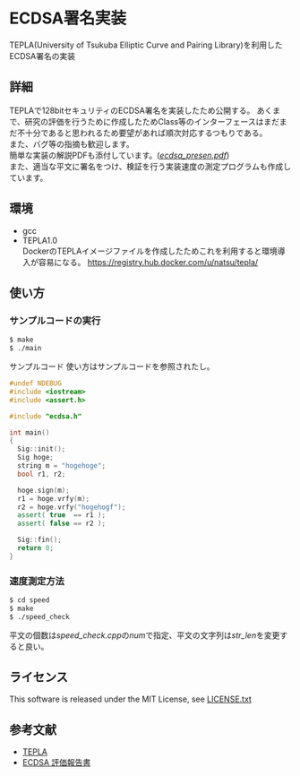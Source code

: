 ECDSA署名実装
====

TEPLA(University of Tsukuba
Elliptic Curve and Pairing Library)を利用したECDSA署名の実装

## 詳細
TEPLAで128bitセキュリティのECDSA署名を実装したため公開する。
あくまで、研究の評価を行うために作成したためClass等のインターフェースはまだまだ不十分であると思われるため要望があれば順次対応するつもりである。  
また、バグ等の指摘も歓迎します。  
簡単な実装の解説PDFも添付しています。(*[ecdsa_presen.pdf](ecdsa_presen.pdf)*)  
また、適当な平文に署名をつけ、検証を行う実装速度の測定プログラムも作成しています。

## 環境
* gcc
* TEPLA1.0  
  DockerのTEPLAイメージファイルを作成したためこれを利用すると環境導入が容易になる。
<https://registry.hub.docker.com/u/natsu/tepla/>


## 使い方

### サンプルコードの実行
```sh
$ make
$ ./main
```

サンプルコード
使い方はサンプルコードを参照されたし。
```cpp
#undef NDEBUG
#include <iostream>
#include <assert.h>

#include "ecdsa.h"

int main()
{
  Sig::init();
  Sig hoge;
  string m = "hogehoge";
  bool r1, r2;

  hoge.sign(m);
  r1 = hoge.vrfy(m);
  r2 = hoge.vrfy("hogehogf");
  assert( true  == r1 );
  assert( false == r2 );

  Sig::fin();
  return 0;
}

```

### 速度測定方法
```sh
$ cd speed
$ make
$ ./speed_check
```
平文の個数は*speed_check.cpp*の*num*で指定、平文の文字列は*str_len*を変更すると良い。

## ライセンス

This software is released under the MIT License, see [LICENSE.txt](LICENCE.txt)

## 参考文献

* [TEPLA](http://www.cipher.risk.tsukuba.ac.jp/tepla/)
* [ECDSA 評価報告書](http://www.cryptrec.go.jp/estimation/rep_ID0003.pdf)
